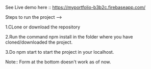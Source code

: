 See Live demo here :: https://myportfolio-b3b2c.firebaseapp.com/


Steps to run the project -->

1.CLone or download the repository

2.Run the command npm install in the folder where you have cloned/downloaded the project.

3.Do npm start to start the project in your localhost.


Note:: Form at the bottom doesn't work as of now.


